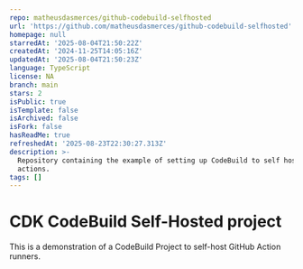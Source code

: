 ```yaml
---
repo: matheusdasmerces/github-codebuild-selfhosted
url: 'https://github.com/matheusdasmerces/github-codebuild-selfhosted'
homepage: null
starredAt: '2025-08-04T21:50:22Z'
createdAt: '2024-11-25T14:05:16Z'
updatedAt: '2025-08-04T21:50:23Z'
language: TypeScript
license: NA
branch: main
stars: 2
isPublic: true
isTemplate: false
isArchived: false
isFork: false
hasReadMe: true
refreshedAt: '2025-08-23T22:30:27.313Z'
description: >-
  Repository containing the example of setting up CodeBuild to self host GitHub
  actions.
tags: []
---
```


# CDK CodeBuild Self-Hosted project

This is a demonstration of a CodeBuild Project to self-host GitHub Action runners.
